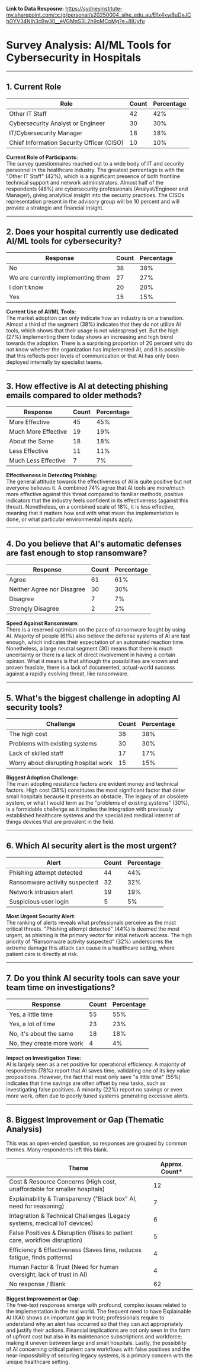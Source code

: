 **Link to Data Resposne:** https://sydneyinstitute-my.sharepoint.com/:x:/g/personal/s20250004_sihe_edu_au/Efx4xwBuDxJChOYV34NIh3cBw30__eVGMqS3L2h9oMCoMg?e=8IUyfu
# Survey Analysis: AI/ML Tools for Cybersecurity in Hospitals

---

## 1. Current Role

| Role                                   | Count | Percentage |
|----------------------------------------|-------|------------|
| Other IT Staff                         | 42    | 42%        |
| Cybersecurity Analyst or Engineer      | 30    | 30%        |
| IT/Cybersecurity Manager               | 18    | 18%        |
| Chief Information Security Officer (CISO) | 10 | 10%        |

**Current Role of Participants:**  
The survey questionnaires reached out to a wide body of IT and security personnel in the healthcare industry. The greatest percentage is with the "Other IT Staff" (42%), which is a significant presence of both frontline technical support and network administrators. Almost half of the respondents (48%) are cybersecurity professionals (Analyst/Engineer and Manager), giving analytical insight into the security practices. The CISOs representation present in the advisory group will be 10 percent and will provide a strategic and financial insight.

---

## 2. Does your hospital currently use dedicated AI/ML tools for cybersecurity?

| Response                          | Count | Percentage |
|-----------------------------------|-------|------------|
| No                                | 38    | 38%        |
| We are currently implementing them | 27   | 27%        |
| I don't know                      | 20    | 20%        |
| Yes                               | 15    | 15%        |

**Current Use of AI/ML Tools:**  
The market adoption can only indicate how an industry is on a transition. Almost a third of the segment (38%) indicates that they do not utilize AI tools, which shows that their usage is not widespread yet. But the high (27%) implementing them today shows an increasing and high trend towards the adoption. There is a surprising proportion of 20 percent who do not know whether the organization has implemented AI, and it is possible that this reflects poor levels of communication or that AI has only been deployed internally by specialist teams.

---

## 3. How effective is AI at detecting phishing emails compared to older methods?

| Response              | Count | Percentage |
|-----------------------|-------|------------|
| More Effective        | 45    | 45%        |
| Much More Effective   | 19    | 19%        |
| About the Same        | 18    | 18%        |
| Less Effective        | 11    | 11%        |
| Much Less Effective   | 7     | 7%         |

**Effectiveness in Detecting Phishing:**  
The general attitude towards the effectiveness of AI is quite positive but not everyone believes it. A combined 74% agree that AI tools are more/much more effective against this threat compared to familiar methods, positive indicators that the industry feels confident in its effectiveness (against this threat). Nonetheless, on a combined scale of 18%, it is less effective, meaning that it matters how and with what mean the implementation is done, or what particular environmental inputs apply.

---

## 4. Do you believe that AI's automatic defenses are fast enough to stop ransomware?

| Response                     | Count | Percentage |
|------------------------------|-------|------------|
| Agree                        | 61    | 61%        |
| Neither Agree nor Disagree   | 30    | 30%        |
| Disagree                     | 7     | 7%         |
| Strongly Disagree            | 2     | 2%         |

**Speed Against Ransomware:**  
There is a reserved optimism on the pace of ransomware fought by using AI. Majority of people (61%) also believe the defense systems of AI are fast enough, which indicates their expectation of an automated reaction time. Nonetheless, a large neutral segment (30) means that there is much uncertainty or there is a lack of direct involvement in having a certain opinion. What it means is that although the possibilities are known and proven feasible, there is a lack of documented, actual-world success against a rapidly evolving threat, like ransomware.

---

## 5. What's the biggest challenge in adopting AI security tools?

| Challenge                            | Count | Percentage |
|--------------------------------------|-------|------------|
| The high cost                        | 38    | 38%        |
| Problems with existing systems       | 30    | 30%        |
| Lack of skilled staff                | 17    | 17%        |
| Worry about disrupting hospital work | 15    | 15%        |

**Biggest Adoption Challenge:**  
The main adopting resistance factors are evident money and technical factors. High cost (38%) constitutes the most significant factor that deter small hospitals because it presents an obstacle. The legacy of an obsolete system, or what I would term as the "problems of existing systems" (30%), is a formidable challenge as it implies the integration with previously established healthcare systems and the specialized medical internet of things devices that are prevalent in the field.

---

## 6. Which AI security alert is the most urgent?

| Alert                        | Count | Percentage |
|------------------------------|-------|------------|
| Phishing attempt detected    | 44    | 44%        |
| Ransomware activity suspected| 32    | 32%        |
| Network intrusion alert      | 19    | 19%        |
| Suspicious user login        | 5     | 5%         |

**Most Urgent Security Alert:**  
The ranking of alerts reveals what professionals perceive as the most critical threats. "Phishing attempt detected" (44%) is deemed the most urgent, as phishing is the primary vector for initial network access. The high priority of "Ransomware activity suspected" (32%) underscores the extreme damage this attack can cause in a healthcare setting, where patient care is directly at risk.

---

## 7. Do you think AI security tools can save your team time on investigations?

| Response                | Count | Percentage |
|-------------------------|-------|------------|
| Yes, a little time      | 55    | 55%        |
| Yes, a lot of time      | 23    | 23%        |
| No, it's about the same | 18    | 18%        |
| No, they create more work| 4    | 4%         |

**Impact on Investigation Time:**  
AI is largely seen as a net positive for operational efficiency. A majority of respondents (78%) report that AI saves time, validating one of its key value propositions. However, the fact that most only save "a little time" (55%) indicates that time savings are often offset by new tasks, such as investigating false positives. A minority (22%) report no savings or even more work, often due to poorly tuned systems generating excessive alerts.

---

## 8. Biggest Improvement or Gap (Thematic Analysis)

This was an open-ended question, so responses are grouped by common themes. Many respondents left this blank.

| Theme                                                                  | Approx. Count* |
|------------------------------------------------------------------------|----------------|
| Cost & Resource Concerns (High cost, unaffordable for smaller hospitals)| 12             |
| Explainability & Transparency ("Black box" AI, need for reasoning)     | 7              |
| Integration & Technical Challenges (Legacy systems, medical IoT devices)| 6              |
| False Positives & Disruption (Risks to patient care, workflow disruption)| 5             |
| Efficiency & Effectiveness (Saves time, reduces fatigue, finds patterns)| 4             |
| Human Factor & Trust (Need for human oversight, lack of trust in AI)   | 4              |
| No response / Blank                                                    | 62             |

**Biggest Improvement or Gap:**  
The free-text responses emerge with profound, complex issues related to the implementation in the real world. The frequent need to have Explainable AI (XAI) shows an important gap in trust; professionals require to understand why an alert has occurred so that they can act appropriately and justify their actions. Financial implications are not only seen in the form of upfront cost but also in its maintenance subscriptions and workforce; making it uneven between large and small hospitals. Lastly, the possibility of AI concerning critical patient care workflows with false positives and the near-impossibility of securing legacy systems, is a primary concern with the unique healthcare setting.

